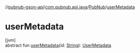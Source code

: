 //[pubnub-gson-api](../../../index.md)/[com.pubnub.api.java](../index.md)/[PubNub](index.md)/[userMetadata](user-metadata.md)

# userMetadata

[jvm]\
abstract fun [userMetadata](user-metadata.md)(id: [String](https://kotlinlang.org/api/core/kotlin-stdlib/kotlin/-string/index.html)): [UserMetadata](../../com.pubnub.api.java.v2.entities/-user-metadata/index.md)
